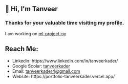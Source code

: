 <h2>👋 Hi, I'm Tanveer</h2>
<h3> Thanks for your valuable time visiting my profile. </h3>
<p> I am working on <a href="https://github.com/tanveer-kader/ml-projects-py">ml-project-py</a> <p>
<h2> Reach Me: </h2>
<ul>
<li> Linkedin: https://www.linkedin.com/in/tanveerkader/ </li>
<li> Google Scolar: <a href="https://scholar.google.com/citations?user=GIAwRq4AAAAJ&hl=en"> tanveerkader </a> </li>
<li> Email: <a href="mailto:tanveerkader4@gmail.com">tanveerkader4@gmail.com</a> </li>
<li> Website: https://portfolio-tanveerkader.vercel.app/ </li>
</ul>
